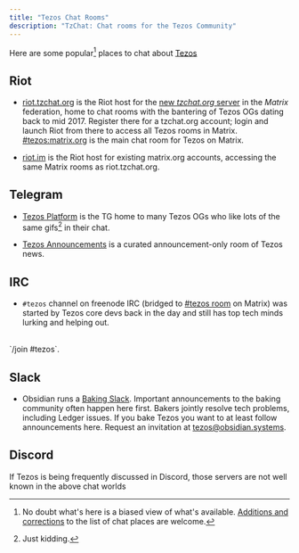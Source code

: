 ```yaml
---
title: "Tezos Chat Rooms"
description: "TzChat: Chat rooms for the Tezos Community"
---
```


Here are some popular[^1] places to chat about [Tezos](https://tezos.com/)

[^1]: No doubt what's here is a biased view of what's available. [Additions and corrections](https://github.com/fredcy/tzchat-web/issues) to the list of chat places are welcome.

## Riot

+ [riot.tzchat.org](https://riot.tzchat.org) is the Riot host for the
[new *tzchat.org* server](/pages/tzchat) in the *Matrix* federation,
home to chat rooms with the
bantering of Tezos OGs dating back to mid 2017.  Register there for a tzchat.org
account; login and launch Riot from there to access all Tezos rooms in Matrix.
[#tezos:matrix.org](https://riot.tzchat.org/#/room/#tezos:matrix.org) is the main chat room for Tezos on Matrix. 

+ [riot.im](https://riot.im) is the Riot host for existing matrix.org accounts, accessing the same Matrix rooms as riot.tzchat.org.

## Telegram

+ [Tezos Platform](https://t.me/tezosplatform) is the TG home to many Tezos
OGs who like lots of the same gifs[^2] in their chat.
[^2]: Just kidding.

+ [Tezos Announcements](https://t.me/TezosAnnouncements) is a curated announcement-only room of Tezos news.

## IRC

+ `#tezos` channel on freenode IRC
(bridged to [#tezos room](https://riot.tzchat.org/#/room/#freenode_#tezos:matrix.org) on Matrix) was started by Tezos core devs back in the day and still has top tech minds lurking and helping out.
<br>
`/join #tezos`.

## Slack

+ Obsidian runs a [Baking Slack](https://tezos-baking.slack.com).
Important announcements to the baking community often happen here first.
Bakers jointly resolve tech problems, including Ledger issues.
If you bake Tezos you want to at least follow announcements here.
Request an invitation at [tezos@obsidian.systems](mailto:tezos@obsidian.systems).

## Discord

If Tezos is being frequently discussed in Discord, those servers are not well known in the above chat worlds 
